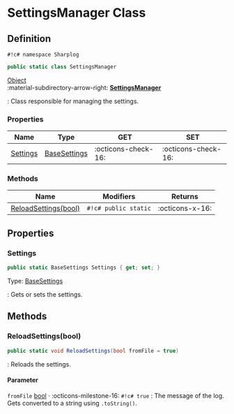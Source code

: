 # SettingsManager Class

## Definition

`#!c# namespace Sharplog`

``` c#
public static class SettingsManager
```

[Object](https://docs.microsoft.com/en-us/dotnet/api/system.object)<br>
:material-subdirectory-arrow-right: [**SettingsManager**](./)

:   Class responsible for managing the settings.

### Properties

| Name                    | Type                              | GET                 | SET                 |
| ----------------------- | --------------------------------- | ------------------- | ------------------- |
| [Settings](#settings) | [BaseSettings](BaseSettings.md) | :octicons-check-16: | :octicons-check-16: |

### Methods

| Name                                        | Modifiers            | Returns         |
| ------------------------------------------- | -------------------- | --------------- |
| [ReloadSettings(bool)](#reloadsettingsbool) | `#!c# public static` | :octicons-x-16: |

## Properties

### Settings

```c#
public static BaseSettings Settings { get; set; }
```

Type: [BaseSettings](BaseSettings.md)

:   Gets or sets the settings.

## Methods

### ReloadSettings(bool)

```c#
public static void ReloadSettings(bool fromFile = true)
```

:   Reloads the settings.

#### Parameter

`fromFile` [bool](https://docs.microsoft.com/en-us/dotnet/csharp/language-reference/builtin-types/bool)  · :octicons-milestone-16: `#!c# true`
:   The message of the log. Gets converted to a string using `.toString()`.

